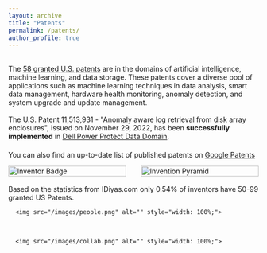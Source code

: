 ```yaml
---
layout: archive
title: "Patents"
permalink: /patents/
author_profile: true
---
```


<head>
<script type="text/javascript">
    (function(c,l,a,r,i,t,y){
        c[a]=c[a]||function(){(c[a].q=c[a].q||[]).push(arguments)};
        t=l.createElement(r);t.async=1;t.src="https://www.clarity.ms/tag/"+i;
        y=l.getElementsByTagName(r)[0];y.parentNode.insertBefore(t,y);
    })(window, document, "clarity", "script", "pybe1qy6ku");
</script>
<style>
table {
  font-family: arial, sans-serif;
  border-collapse: collapse;
  width: 100%;
}

td, th {
  border: 1px solid #dddddd;
  text-align: left;
  padding: 8px;
}

tr:nth-child(even) {
  background-color: #dddddd;
}
</style>
</head>

<div>
<br>
    <p style="margin-top: 0; margin-bottom: 20px;">
      The <a href="https://patents.google.com/?inventor=Rahul+Deo+Vishwakarma,Rahul+Vishwakarma&assignee=EMC+IP+Holding+Company+LLC"  target="_blank">58 granted U.S. patents</a> are in the domains of artificial intelligence, machine learning, and data storage. These patents cover a diverse pool of applications such as machine learning techniques in data analysis, smart data management, hardware health monitoring, anomaly detection, and system upgrade and update management.
      <br>
      <br>
      The U.S. Patent 11,513,931 - "Anomaly aware log retrieval from disk array enclosures", issued on November 29, 2022, has been <strong>successfully implemented</strong> in <a href="https://www.dell.com/en-us/dt/data-protection/powerprotect-backup-dd-appliances/powerprotect-dd-backup-appliances.htm" target="_blank">Dell Power Protect Data Domain</a>.
    </p>
  </div>

You can also find an up-to-date list of published patents on <a href="https://patents.google.com/?inventor=Rahul+Deo+Vishwakarma,Rahul+Vishwakarma&assignee=EMC+IP+Holding+Company+LLC" target="_blank">Google Patents</a>
<br>


<div style="display: flex; align-items: flex-start;">
  <div style="width: 50%; margin-right: 30px;">
    <a href="https://idiyas.com/inventor/rahul-deo-vishwakarma" target="_blank">
      <img src="/images/patents.png" alt="Inventor Badge" style="width: 100%;">
    </a>
  </div>

  <div style="width: 50%;">
    <a href="https://idiyas.com/distribution/pyramid" target="_blank">
      <img src="/images/pyramid.png" alt="Invention Pyramid" style="width: 100%;">
    </a>
  </div>
</div>

<br>
Based on the statistics from IDiyas.com only 0.54% of inventors have 50-99 granted US Patents. 

 <div style="width: 100%;">

      <img src="/images/people.png" alt="" style="width: 100%;">

  </div>
<br>

   <div style="width: 100%;">

      <img src="/images/collab.png" alt="" style="width: 100%;">
 
  </div>